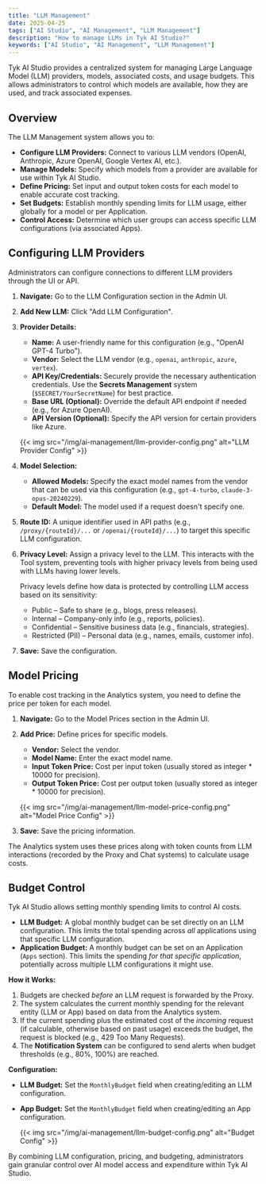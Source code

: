 ```yaml
---
title: "LLM Management"
date: 2025-04-25
tags: ["AI Studio", "AI Management", "LLM Management"]
description: "How to manage LLMs in Tyk AI Studio?"
keywords: ["AI Studio", "AI Management", "LLM Management"]
---
```


Tyk AI Studio provides a centralized system for managing Large Language Model (LLM) providers, models, associated costs, and usage budgets. This allows administrators to control which models are available, how they are used, and track associated expenses.

## Overview

The LLM Management system allows you to:

*   **Configure LLM Providers:** Connect to various LLM vendors (OpenAI, Anthropic, Azure OpenAI, Google Vertex AI, etc.).
*   **Manage Models:** Specify which models from a provider are available for use within Tyk AI Studio.
*   **Define Pricing:** Set input and output token costs for each model to enable accurate cost tracking.
*   **Set Budgets:** Establish monthly spending limits for LLM usage, either globally for a model or per Application.
*   **Control Access:** Determine which user groups can access specific LLM configurations (via associated Apps).

## Configuring LLM Providers

Administrators can configure connections to different LLM providers through the UI or API.

1.  **Navigate:** Go to the LLM Configuration section in the Admin UI.
2.  **Add New LLM:** Click "Add LLM Configuration".
3.  **Provider Details:**
    *   **Name:** A user-friendly name for this configuration (e.g., "OpenAI GPT-4 Turbo").
    *   **Vendor:** Select the LLM vendor (e.g., `openai`, `anthropic`, `azure`, `vertex`).
    *   **API Key/Credentials:** Securely provide the necessary authentication credentials. Use the **Secrets Management** system (`$SECRET/YourSecretName`) for best practice.
    *   **Base URL (Optional):** Override the default API endpoint if needed (e.g., for Azure OpenAI).
    *   **API Version (Optional):** Specify the API version for certain providers like Azure.
    
    {{< img src="/img/ai-management/llm-provider-config.png" alt="LLM Provider Config" >}}

4.  **Model Selection:**
    *   **Allowed Models:** Specify the exact model names from the vendor that can be used via this configuration (e.g., `gpt-4-turbo`, `claude-3-opus-20240229`).
    *   **Default Model:** The model used if a request doesn't specify one.

5.  **Route ID:** A unique identifier used in API paths (e.g., `/proxy/{routeId}/...` or `/openai/{routeId}/...`) to target this specific LLM configuration.

6.  **Privacy Level:** Assign a privacy level to the LLM. This interacts with the Tool system, preventing tools with higher privacy levels from being used with LLMs having lower levels.

    Privacy levels define how data is protected by controlling LLM access based on its sensitivity:
    - Public – Safe to share (e.g., blogs, press releases).
    - Internal – Company-only info (e.g., reports, policies).
    - Confidential – Sensitive business data (e.g., financials, strategies).
    - Restricted (PII) – Personal data (e.g., names, emails, customer info).

7.  **Save:** Save the configuration.

## Model Pricing

To enable cost tracking in the Analytics system, you need to define the price per token for each model.

1.  **Navigate:** Go to the Model Prices section in the Admin UI.
2.  **Add Price:** Define prices for specific models.
    *   **Vendor:** Select the vendor.
    *   **Model Name:** Enter the exact model name.
    *   **Input Token Price:** Cost per input token (usually stored as integer * 10000 for precision).
    *   **Output Token Price:** Cost per output token (usually stored as integer * 10000 for precision).

    {{< img src="/img/ai-management/llm-model-price-config.png" alt="Model Price Config" >}}

3.  **Save:** Save the pricing information.

The Analytics system uses these prices along with token counts from LLM interactions (recorded by the Proxy and Chat systems) to calculate usage costs.

## Budget Control

Tyk AI Studio allows setting monthly spending limits to control AI costs.

*   **LLM Budget:** A global monthly budget can be set directly on an LLM configuration. This limits the total spending across *all* applications using that specific LLM configuration.
*   **Application Budget:** A monthly budget can be set on an Application (`Apps` section). This limits the spending *for that specific application*, potentially across multiple LLM configurations it might use.

**How it Works:**

1.  Budgets are checked *before* an LLM request is forwarded by the Proxy.
2.  The system calculates the current monthly spending for the relevant entity (LLM or App) based on data from the Analytics system.
3.  If the current spending plus the estimated cost of the *incoming* request (if calculable, otherwise based on past usage) exceeds the budget, the request is blocked (e.g., 429 Too Many Requests).
4.  The **Notification System** can be configured to send alerts when budget thresholds (e.g., 80%, 100%) are reached.

**Configuration:**

*   **LLM Budget:** Set the `MonthlyBudget` field when creating/editing an LLM configuration.
*   **App Budget:** Set the `MonthlyBudget` field when creating/editing an App configuration.

    {{< img src="/img/ai-management/llm-budget-config.png" alt="Budget Config" >}}

By combining LLM configuration, pricing, and budgeting, administrators gain granular control over AI model access and expenditure within Tyk AI Studio.
